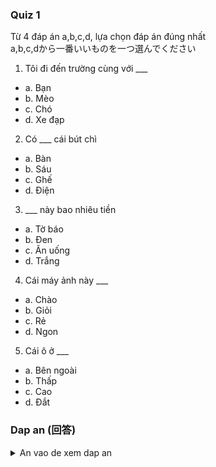### Quiz 1
Từ 4 đáp án a,b,c,d, lựa chọn đáp án đúng nhất\
a,b,c,dから一番いいものを一つ選んでください

1. Tôi đi đến trường cùng với ___
- a. Bạn
- b. Mèo
- c. Chó
- d. Xe đạp

2. Có ___ cái bút chì
- a. Bàn
- b. Sáu
- c. Ghế
- d. Điện

3. ___ này bao nhiêu tiền
- a. Tờ báo
- b. Đen
- c. Ăn uống
- d. Trắng

4. Cái máy ảnh này ___
- a. Chào
- b. Giỏi
- c. Rẻ
- d. Ngon

5. Cái ô ở ___
- a. Bên ngoài
- b. Thấp
- c. Cao
- d. Đắt

### Dap an (回答)

<details>
	<summary>An vao de xem dap an</summary>

- 1 : a
- 2 : b
- 3 : a
- 4 : c
- 5 : a

```python
1. Tôi đi đến trường cùng với ___
- a. Bạn ()
- b. Mèo ()
- c. Chó ()
- d. Xe đạp ()
友達と一緒に学校に行きます。

2. Có ___ cái bút chì
- a. Bàn ()
- b. Sáu ()
- c. Ghế ()
- d. Điện ()
鉛筆が六本あります。

3. ___ này bao nhiêu tiền
- a. Tờ báo ()
- b. Đen ()
- c. Ăn uống ()
- d. Trắng ()
この新聞はいくらですか

4. Cái máy ảnh này ___
- a. Chào (挨拶)
- b. Giỏi (出来る)
- c. Rẻ (安い)
- d. Ngon (美味しい)
このカメラは安いです。

5. Cái ô ở ___
- a. Bên ngoài (外)
- b. Thấp (低い)
- c. Cao (高い)
- d. Đắt (高い・値段)
傘は外にあります。
```

</details>